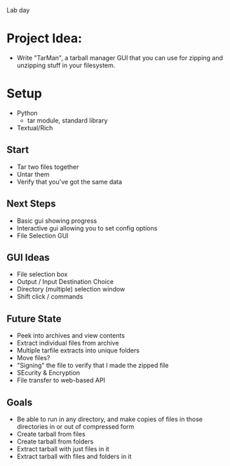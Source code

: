 Lab day

# Project Idea: 
- Write "TarMan", a tarball manager GUI that you can use for zipping and unzipping stuff in your filesystem.

# Setup
- Python
	- tar module, standard library
- Textual/Rich

## Start
- Tar two files together
- Untar them
- Verify that you've got the same data

## Next Steps
- Basic gui showing progress
- Interactive gui allowing you to set config options
- File Selection GUI

## GUI Ideas
- File selection box
- Output / Input Destination Choice
- Directory (multiple) selection window
- Shift click / commands

## Future State
- Peek into archives and view contents
- Extract individual files from archive
- Multiple tarfile extracts into unique folders
- Move files?
- "Signing" the file to verify that I made the zipped file
- SEcurity & Encryption
- File transfer to web-based API

## Goals
- Be able to run in any directory, and make copies of files in those directories in or out of compressed form
- Create tarball from files
- Create tarball from folders
- Extract tarball with just files in it
- Extract tarball with files and folders in it
